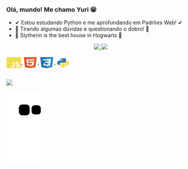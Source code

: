 ### Olá, mundo! Me chamo Yuri 😁

- ✔ Estou estudando Python e me aprofundando em Padrões Web! ✔
- 🤔 Tirando algumas dúvidas e questionando o dobro! 🤔
- 🐍 Slytherin is the best house in Hogwarts 🐍

<div align="center">
  <a href="https://github.com/yuriandrad">
  <img width="42%" src="https://github-readme-stats.vercel.app/api?username=yuriandrad&show_icons=true&theme=radical&include_all_commits=true&count_private=true"/>
  <img width="50%" src="https://github-readme-stats.vercel.app/api/top-langs/?username=yuriandrad&layout=compact&langs_count=7&theme=radical"/>
</div>
  
  <div style="display: inline_block"><br>
  <img align="center" alt="Yuri-Js" height="30" width="40" src="https://raw.githubusercontent.com/devicons/devicon/master/icons/javascript/javascript-plain.svg">
  <img align="center" alt="Yuri-HTML" height="30" width="40" src="https://raw.githubusercontent.com/devicons/devicon/master/icons/html5/html5-original.svg">
  <img align="center" alt="Yuri-CSS" height="30" width="40" src="https://raw.githubusercontent.com/devicons/devicon/master/icons/css3/css3-original.svg">
  <img align="center" alt="Yuri-Python" height="30" width="40" src="https://raw.githubusercontent.com/devicons/devicon/master/icons/python/python-original.svg">
</div>
  
  ##

  <div> 
    <a href="https://www.linkedin.com/in/yuri-andrade-474a11202/" target="_blank"><img src="https://img.shields.io/badge/-LinkedIn-%230077B5?style=for-the-badge&logo=linkedin&logoColor=white" target="_blank"></a>
  
  ![Snake animation](https://github.com/yuriandrad/yuriandrad/blob/output/github-contribution-grid-snake.svg)
  
  </div>
  
